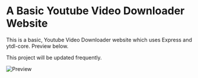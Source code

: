 <h1>A Basic Youtube Video Downloader Website</h1>
<p>This is a basic, Youtube Video Downloader website which uses Express and ytdl-core. Preview below.</p>
<p>This project will be updated frequently.</p>
<img src="https://cdn.discordapp.com/attachments/1042447894655029250/1087442491298557962/5YKRNHr8B.png" alt="Preview">